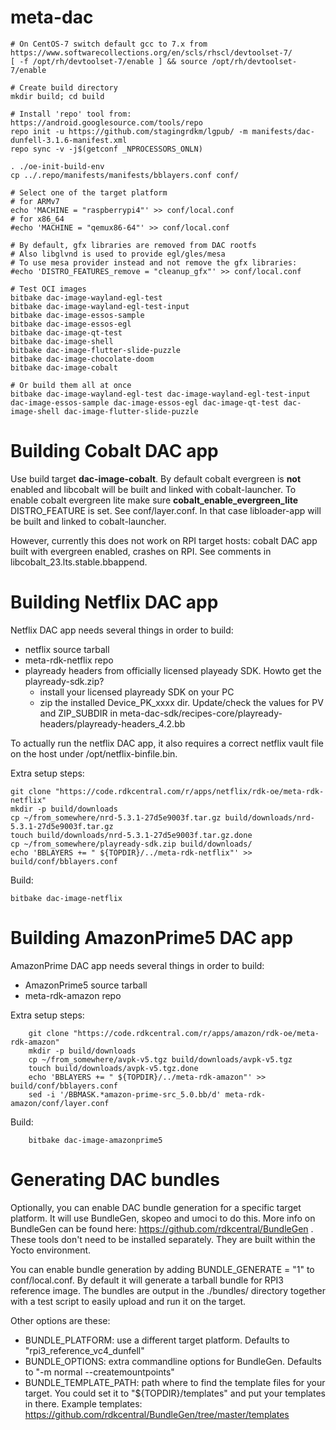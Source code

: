# meta-dac

	# On CentOS-7 switch default gcc to 7.x from https://www.softwarecollections.org/en/scls/rhscl/devtoolset-7/
	[ -f /opt/rh/devtoolset-7/enable ] && source /opt/rh/devtoolset-7/enable

	# Create build directory
	mkdir build; cd build

	# Install 'repo' tool from: https://android.googlesource.com/tools/repo
	repo init -u https://github.com/stagingrdkm/lgpub/ -m manifests/dac-dunfell-3.1.6-manifest.xml
	repo sync -v -j$(getconf _NPROCESSORS_ONLN)

	. ./oe-init-build-env
	cp ../.repo/manifests/manifests/bblayers.conf conf/

	# Select one of the target platform
	# for ARMv7
	echo 'MACHINE = "raspberrypi4"' >> conf/local.conf
	# for x86_64
	#echo 'MACHINE = "qemux86-64"' >> conf/local.conf

	# By default, gfx libraries are removed from DAC rootfs
	# Also libglvnd is used to provide egl/gles/mesa
	# To use mesa provider instead and not remove the gfx libraries:
	#echo 'DISTRO_FEATURES_remove = "cleanup_gfx"' >> conf/local.conf

	# Test OCI images
	bitbake dac-image-wayland-egl-test
	bitbake dac-image-wayland-egl-test-input
	bitbake dac-image-essos-sample
	bitbake dac-image-essos-egl
	bitbake dac-image-qt-test
	bitbake dac-image-shell
	bitbake dac-image-flutter-slide-puzzle
	bitbake dac-image-chocolate-doom
	bitbake dac-image-cobalt

	# Or build them all at once
	bitbake dac-image-wayland-egl-test dac-image-wayland-egl-test-input dac-image-essos-sample dac-image-essos-egl dac-image-qt-test dac-image-shell dac-image-flutter-slide-puzzle

# Building Cobalt DAC app

Use build target **dac-image-cobalt**.  By default cobalt evergreen is **not** enabled and libcobalt will be built and linked with cobalt-launcher. To enable cobalt evergreen lite make sure **cobalt_enable_evergreen_lite** DISTRO_FEATURE is set. See conf/layer.conf. In that case libloader-app will be built and linked to cobalt-launcher.

However, currently this does not work on RPI target hosts: cobalt DAC app built with evergreen enabled, crashes on RPI. See comments in libcobalt_23.lts.stable.bbappend.

# Building Netflix DAC app

Netflix DAC app needs several things in order to build:
* netflix source tarball
* meta-rdk-netflix repo
* playready headers from officially licensed playeady SDK. Howto get the playready-sdk.zip?
  * install your licensed playready SDK on your PC
  * zip the installed Device_PK_xxxx dir. Update/check the values for PV and ZIP_SUBDIR in meta-dac-sdk/recipes-core/playready-headers/playready-headers_4.2.bb

To actually run the netflix DAC app, it also requires a correct netflix vault file on the host under /opt/netflix-binfile.bin.

Extra setup steps:
>
	git clone "https://code.rdkcentral.com/r/apps/netflix/rdk-oe/meta-rdk-netflix"
	mkdir -p build/downloads
	cp ~/from_somewhere/nrd-5.3.1-27d5e9003f.tar.gz build/downloads/nrd-5.3.1-27d5e9003f.tar.gz
	touch build/downloads/nrd-5.3.1-27d5e9003f.tar.gz.done
	cp ~/from_somewhere/playready-sdk.zip build/downloads/
	echo 'BBLAYERS += " ${TOPDIR}/../meta-rdk-netflix"' >> build/conf/bblayers.conf

Build:
>
	bitbake dac-image-netflix

# Building AmazonPrime5 DAC app

AmazonPrime DAC app needs several things in order to build:
* AmazonPrime5 source tarball
* meta-rdk-amazon repo

Extra setup steps:
>
        git clone "https://code.rdkcentral.com/r/apps/amazon/rdk-oe/meta-rdk-amazon"
        mkdir -p build/downloads
        cp ~/from_somewhere/avpk-v5.tgz build/downloads/avpk-v5.tgz
        touch build/downloads/avpk-v5.tgz.done
        echo 'BBLAYERS += " ${TOPDIR}/../meta-rdk-amazon"' >> build/conf/bblayers.conf
        sed -i '/BBMASK.*amazon-prime-src_5.0.bb/d' meta-rdk-amazon/conf/layer.conf

Build:
>
        bitbake dac-image-amazonprime5

# Generating DAC bundles

Optionally, you can enable DAC bundle generation for a specific target platform. It will use BundleGen, skopeo and umoci to do this.
More info on BundleGen can be found here: https://github.com/rdkcentral/BundleGen . These tools don't need to be installed separately. They are built within the Yocto environment.

You can enable bundle generation by adding BUNDLE_GENERATE = "1" to conf/local.conf. By default it will generate a tarball bundle for RPI3 reference image. The bundles are output in the ./bundles/ directory together with a test script to easily upload and run it on the target.

Other options are these:
* BUNDLE_PLATFORM: use a different target platform. Defaults to "rpi3_reference_vc4_dunfell"
* BUNDLE_OPTIONS: extra commandline options for BundleGen. Defaults to "-m normal --createmountpoints"
* BUNDLE_TEMPLATE_PATH: path where to find the template files for your target. You could set it to "${TOPDIR}/templates" and put your templates in there. Example templates: https://github.com/rdkcentral/BundleGen/tree/master/templates

